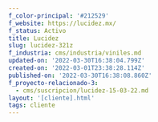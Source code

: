 ```yaml
---
f_color-principal: '#212529'
f_website: https://lucidez.mx/
f_status: Activo
title: Lucidez
slug: lucidez-321z
f_industria: cms/industria/viniles.md
updated-on: '2022-03-30T16:38:04.799Z'
created-on: '2022-03-01T23:38:28.114Z'
published-on: '2022-03-30T16:38:08.860Z'
f_proyecto-relacionado-3:
  - cms/suscripcion/lucidez-15-03-22.md
layout: '[cliente].html'
tags: cliente
---
```



